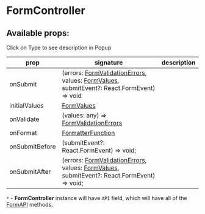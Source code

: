 # FormController

## Available props:
<p class="category">Click on Type to see description in Popup</p>

| prop           | signature | description |
|----------------| --- | --- |
| onSubmit       | (errors: [FormValidationErrors][FormValidationErrors], values: [FormValues][FormValues], submitEvent?: React.FormEvent<any>) => void |
| initialValues  | [FormValues][FormValues] |
| onValidate     | (values: any) => [FormValidationErrors][FormValidationErrors] |
| onFormat       | [FormatterFunction][FormatterFunction] |
| onSubmitBefore | (submitEvent?: React.FormEvent<any>) => void; |
| onSubmitAfter  | (errors: [FormValidationErrors][FormValidationErrors], values: [FormValues][FormValues], submitEvent?: React.FormEvent<any>) => void; |

`*` - **FormController** instance will have `API` field, which will have all of the [FormAPI][FormAPI] methods.

[FormatterFunction]: /types/FormatterFunction
[FormValidationErrors]: /types/FormValidationErrors
[FormValues]: /types/FormValues
[FormAPI]: /types/FormAPI
